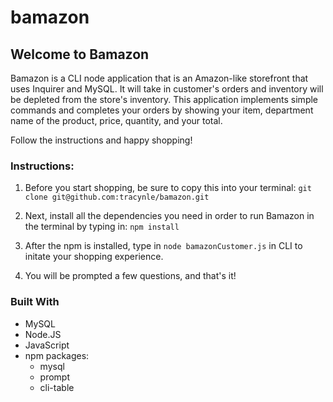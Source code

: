 # bamazon

## Welcome to Bamazon
Bamazon is a CLI node application that is an Amazon-like storefront that uses Inquirer and MySQL. It will take in customer's orders and inventory will be depleted from the store's inventory. This application implements simple commands and completes your orders by showing your item, department name of the product, price, quantity, and your total.

Follow the instructions and happy shopping!

### Instructions:
1. Before you start shopping, be sure to copy this into your terminal: `git clone git@github.com:tracynle/bamazon.git`
2. Next, install all the dependencies you need in order to run Bamazon in the terminal by typing in: `npm install`

3. After the npm is installed, type in `node bamazonCustomer.js` in CLI to initate your shopping experience. 
4. You will be prompted a few questions, and that's it! 

### Built With
* MySQL
* Node.JS
* JavaScript
* npm packages:
    * mysql
    * prompt
    * cli-table